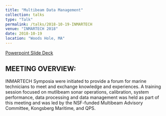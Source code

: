 ```yaml
---
title: "Multibeam Data Management"
collection: talks
type: "Talk"
permalink: /talks/2018-10-19-INMARTECH
venue: "INMARTECH 2018"
date: 2018-10-19
location: "Woods Hole, MA"
---
```


[Powerpoint Slide Deck](https://www.dropbox.com/s/7mmzfzvkhsn9z3p/2018-10_INMARTECH_Ferrini.pptx?dl=0)

MEETING OVERVIEW: 
------
INMARTECH Symposia were initiated to provide a forum for marine technicians to meet and exchange knowledge and experiences. 
A training session focused on mutlibeam sonar operations, calibration, system performance, data processing and data management
was held as part of this meeting and was led by the NSF-funded Multibeam Advisory Committee, Kongsberg Maritime, and QPS.